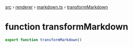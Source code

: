 [src](src.md) &rsaquo; [renderer](src-renderer.md) &rsaquo; [markdown.ts](src-renderer-markdown.ts.md) &rsaquo; [transformMarkdown](src-renderer-markdown.ts-transformMarkdown.md)
# function transformMarkdown
```ts
export function transformMarkdown() 
```